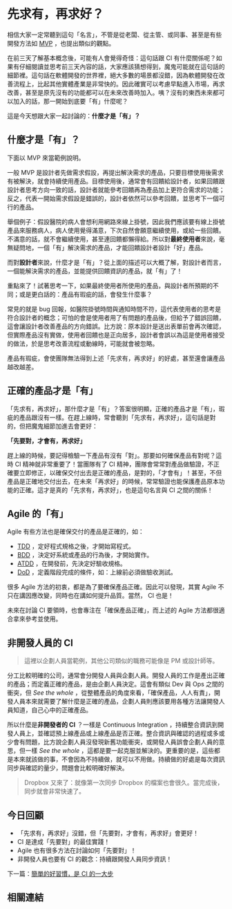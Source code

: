 # 先求有，再求好？

相信大家一定常聽到這句「名言」，不管是從老闆、從主管、或同事、甚至是有些開發方法如 [MVP][] ，也提出類似的觀點。

在前三天了解基本概念後，可能有人會覺得奇怪：這句話跟 CI 有什麼關係呢？如果有仔細閱讀並思考前三天內容的話，大家應該猜想得到，魔鬼可能就在這句話的細節裡。這句話在軟體開發的世界裡，絕大多數的場景都沒錯，因為軟體開發在改善流程上，比起其他實體產業是非常快的。因此確實可以考慮早點進入市場，再求改善，甚至是原先沒有的功能都可以在未來改善時加入。咦？沒有的東西未來都可以加入的話，那一開始到底要「有」什麼呢？

這是今天想跟大家一起討論的：**什麼才是「有」？**

## 什麼才是「有」？

下面以 MVP 來當範例說明。

一般 MVP 是設計者先做需求假設，再提出解決需求的產品，只要目標使用後需求有被解決，就會持續使用產品。目標使用後，通常會有回饋給設計者，如果回饋跟設計者思考方向一致的話，設計者就能參考回饋再為產品加上更符合需求的功能；反之，代表一開始需求假設是錯誤的，設計者依然可以參考回饋，並思考下一個可行的產品。

舉個例子：假設醫院的病人會想利用網路來線上掛號，因此我們應該要有線上掛號產品來服務病人，病人使用覺得滿意，下次自然會願意繼續使用，或給一些回饋。不滿意的話，就不會繼續使用，甚至連回饋都懶得給。所以對**最終使用者**來說，毫無疑問地，一個「有」解決需求的產品，才能回饋設計者設計「好」產品。

而對**設計者**來說，什麼才是「有」？從上面的描述可以大概了解，對設計者而言，一個能解決需求的產品，並能提供回饋資訊的產品，就「有」了！

重點來了！試著思考一下，如果最終使用者所使用的產品，與設計者所預期的不同；或是更白話的：產品有瑕疵的話，會發生什麼事？

常見的就是 bug 回報，如醫院掛號時間與通知時間不符，這代表使用者的思考是符合設計者的概念；可怕的會是使用者用了有問題的產品後，但給予了錯誤回饋，這會讓設計者改善產品的方向錯誤。比方說：原本設計是送出表單前會再次確認，但實際產品沒有實做，使用者回饋也是正向居多，設計者會誤以為這是使用者接受的做法，於是思考改善流程或動線時，可能就會被忽略。

產品有瑕疵，會使團隊無法得到上述「先求有，再求好」的好處，甚至還會讓產品越改越差。

## 正確的產品才是「有」

「先求有，再求好」，那什麼才是「有」？答案很明顯，正確的產品才是「有」，瑕疵的產品跟沒有一樣。在趕上線時，常會聽到「先求有，再求好」，這句話是對的，但把魔鬼細節加進去會更好：

**「先要對，才會有，再求好」**

趕上線的時候，要記得檢驗一下產品有沒有「對」。那要如何確保產品有對呢？這時 CI 精神就非常重要了！當團隊有了 CI 精神，團隊會常常對產品做驗證，不正確要立即修正，以確保交付出去是正確的產品，是對的，「才會有」！甚至，不但產品是正確地交付出去，在未來「再求好」的時候，常常驗證也能保護產品原本功能的正確。這才是真的「先求有，再求好」，也是這句名言與 CI 之間的關係！

## Agile 的「有」

Agile 有些方法也是確保交付的產品是正確的，如：

* [TDD][] ，定好程式規格之後，才開始寫程式。
* [BDD][] ，決定好系統或產品的行為後，才開始實作。
* [ATDD][] ，在開發前，先決定好驗收規格。
* [DoD][] ，定義階段完成的條件，如：上線前必須做驗收測試。

很多 Agile 方法的初衷，都是為了要確保產品正確。因此可以發現，其實 Agile 不只在講因應改變，同時也在講如何提升品質。當然， CI 也是！

未來在討論 CI 要領時，也會專注在「確保產品正確」，而上述的 Agile 方法都很適合拿來參考並使用。

## 非開發人員的 CI

> 這裡以企劃人員當範例，其他公司類似的職務可能像是 PM 或設計師等。

分工比較明確的公司，通常會分開發人員與企劃人員。開發人員的工作是產出正確的產品；而定義正確的產品，是由企劃人員決定。這會有類似 Dev 與 Ops 之間的衝突，但 *See the whole* ，從整體產品的角度來看，「確保產品，人人有責」，開發人員本來就需要了解什麼是正確的產品，企劃人員則應該要用各種方法讓開發人員知道，自己心中的正確產品。

所以什麼是**非開發者的 CI** ？一樣是 Continuous Integration ，持續整合資訊到開發人員上，並確認預上線產品或上線產品是否正確。整合資訊與確認的過程或多或少會有問題，比方說企劃人員沒發現新舊功能衝突，或開發人員誤會企劃人員的意思，但一樣 *See the whole* ，這都是要一起克服並解決的。更重要的是，這些都是本來就該做的事，不會因為不持續做，就可以不用做。持續做的好處是每次資訊同步與確認的量少，問題會比較明確好解決。

> Dropbox 又來了：就像第一次同步 Dropbox 的檔案也會很久。當完成後，同步就會非常快速了。

## 今日回顧

* 「先求有，再求好」沒錯，但「先要對，才會有，再求好」會更好！
* CI 是達成「先要對」的最佳實踐！
* Agile 也有很多方法在討論如何「先要對」！
* 非開發人員也要有 CI 的觀念：持續跟開發人員同步資訊！

下一篇：[簡單的好習慣，是 CI 的一大步][Day 5]

## 相關連結

[Day 5]: /docs/day05.md
[TDD]: https://en.wikipedia.org/wiki/Test-driven_development
[BDD]: https://en.wikipedia.org/wiki/Behavior-driven_development
[ATDD]: https://en.wikipedia.org/wiki/Acceptance_test%E2%80%93driven_development
[DoD]: https://www.scrumalliance.org/community/articles/2008/september/what-is-definition-of-done-(dod)
[MVP]: https://en.wikipedia.org/wiki/Minimum_viable_product
